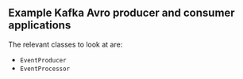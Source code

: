 ## Example Kafka Avro producer and consumer applications

The relevant classes to look at are:

  * `EventProducer`
  * `EventProcessor`
